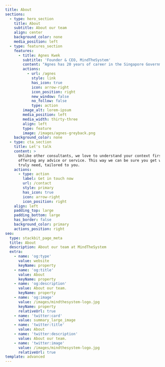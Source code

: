 ```yaml
---
title: About
sections:
  - type: hero_section
    title: About
    subtitle: About our team
    align: center
    background_color: none
    media_position: left
  - type: features_section
    features:
      - title: Agnes Kwek
        subtitle: 'Founder & CEO, MindTheSystem'
        content: "Agnes has 20 years of career in the Singapore Government across defence, labour policy, community organisation and social welfare, public service innovation, land transport, and industry development.\_Thanks to her stint at IDEO in San Francisco in 2013, she is a policy-wonk-turned-designer; in particular, a\_systems designer focused on complex economic and social issues.\_She loves combining futures foresight, systems thinking and human-centred design.\n"
        actions:
          - url: /agnes
            style: link
            has_icon: true
            icon: arrow-right
            icon_position: right
            new_window: false
            no_follow: false
            type: action
        image_alt: lorem-ipsum
        media_position: left
        media_width: thirty-three
        align: left
        type: feature
        image: /images/agnes-greyback.png
    background_color: none
  - type: cta_section
    title: Let's talk
    content: >
      Unlike other consultants, we love to understand your context first before
      offering any advice or service. This way we can be sure you get what you
      truly need, tailored to you.
    actions:
      - type: action
        label: Get in touch now
        url: /contact
        style: primary
        has_icon: true
        icon: arrow-right
        icon_position: right
    align: left
    padding_top: large
    padding_bottom: large
    has_border: false
    background_color: primary
    actions_position: right
seo:
  type: stackbit_page_meta
  title: About
  description: About our team at MindTheSystem
  extra:
    - name: 'og:type'
      value: website
      keyName: property
    - name: 'og:title'
      value: About
      keyName: property
    - name: 'og:description'
      value: About our team.
      keyName: property
    - name: 'og:image'
      value: /images/mindthesystem-logo.jpg
      keyName: property
      relativeUrl: true
    - name: 'twitter:card'
      value: summary_large_image
    - name: 'twitter:title'
      value: About
    - name: 'twitter:description'
      value: About our team.
    - name: 'twitter:image'
      value: /images/mindthesystem-logo.jpg
      relativeUrl: true
template: advanced
---
```

